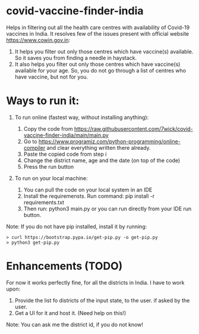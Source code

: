# covid-vaccine-finder-india
Helps in filtering out all the health care centres with availability of Covid-19  vaccines in India.
It resolves few of the issues present with official website https://www.cowin.gov.in:
1. It helps you filter out only those centres which have vaccine(s) available. So it saves you from finding a needle in haystack. 
2. It also helps you filter out only those centres which have vaccine(s) available for your age. So, you do not go through a list of centres who have vaccine, but not for you.


# Ways to run it:

1. To run online (fastest way, without installing anything):

    1. Copy the code from https://raw.githubusercontent.com/7wick/covid-vaccine-finder-india/main/main.py
    2. Go to https://www.programiz.com/python-programming/online-compiler and clear everything written there already.
    3. Paste the copied code from step i
    4. Change the district name, age and the date (on top of the code)
    5. Press the run button


2. To run on your local machine:

    1. You can pull the code on your local system in an IDE
    2. Install the requiremensts. Run command: pip install -r requirements.txt
    3. Then run: python3 main.py or you can run directly from your IDE run button.


Note:
 If you do not have pip installed, install it by running:

    > curl https://bootstrap.pypa.io/get-pip.py -o get-pip.py
    > python3 get-pip.py

# Enhancements (TODO)
For now it works perfectly fine, for all the districts in India. 
I have to work upon:
1. Provide the list fo districts of the input state, to the user. if asked by the user.
2. Get a UI for it and host it. (Need help on this!)

Note: You can ask me the district id, if you do not know!
